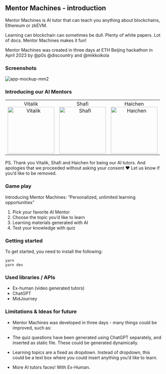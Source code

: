 ## Mentor Machines - introduction

Mentor Machines is AI tutor that can teach you anything about blockchains, Ethereum or zkEVM.

Learning can blockchain can sometimes be dull. Plenty of white papers. Lot of docs. Mentor Machines makes it fun!

Mentor Machines was created in three days at ETH Beijing hackathon in April 2023 by @p0s @discountry and @mikkoikola

### Screenshots

![app-mockup-mm2](https://user-images.githubusercontent.com/85865001/230700835-24b70550-248f-4904-b154-a12a0b966ac4.png)

### Introducing our AI Mentors

<div align="center">
  <table>
    <tr>
      <td align="center">
        Vitalik<br>
        <img src="https://user-images.githubusercontent.com/23061820/230701145-ad497175-4f4d-42ef-afba-fb6e85c211c4.gif" alt="Vitalik" width="150" />
      </td>
      <td align="center">
        Shafi<br>
        <img src="https://user-images.githubusercontent.com/23061820/230701147-9d70fd10-15b2-4e1d-97eb-8671c156e625.gif" alt="Shafi" width="150" />
      </td>
      <td align="center">
        Haichen<br>
        <img src="https://user-images.githubusercontent.com/23061820/230701148-b07e6643-7bff-4750-b672-2c7ce5539b3e.gif" alt="Haichen" width="150" />
      </td>
    </tr>
  </table>
</div>

PS. Thank you Vitalik, Shafi and Haichen for being our AI tutors. And apologies that we proceeded without asking your consent ❤️ Let us know if you’d like to be removed.

### Game play

Introducing Mentor Machines: “Personalized, unlimited learning opportunities”

1) Pick your favorite AI Mentor 
2) Choose the topic you’d like to learn
3) Learning materials generated with AI
4) Test your knowledge with quiz

### Getting started

To get started, you need to install the following:

```
yarn
yarn dev
```

### Used libraries / APIs

- Ex-human (video generated tutors)
- ChatGPT
- MidJourney

### Limitations & Ideas for future

- Mentor Machines was developed in three days - many things could be improved, such as:

- The quiz questions have been generated using ChatGPT separately, and inserted as static file. These could be generated dynamically.

- Learning topics are a fixed as dropdown. Instead of dropdown, this could be a text box where you could insert anything you’d like to learn.

- More AI tutors faces! With Ex-Human.
